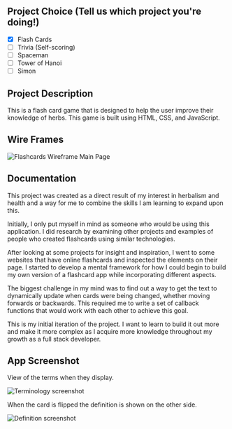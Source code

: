## Project Choice (Tell us which project you're doing!)

- [x] Flash Cards
- [ ] Trivia (Self-scoring)
- [ ] Spaceman
- [ ] Tower of Hanoi
- [ ] Simon

## Project Description

<!-- > A short description of your game. -->

This is a flash card game that is designed to help the user improve their knowledge of herbs. This game is built using HTML, CSS, and JavaScript.

## Wire Frames

![Flashcards Wireframe Main Page](https://github.com/itsreallydrew/unit-1-project/blob/main/flashcards-wireframe-mainpage.png)

## Documentation

This project was created as a direct result of my interest in herbalism and health and a way for me to combine the skills I am learning to expand upon this.

Initially, I only put myself in mind as someone who would be using this application. I did research by examining other projects and examples of people who created flashcards using similar technologies.

After looking at some projects for insight and inspiration, I went to some websites that have online flashcards and inspected the elements on their page. I started to develop a mental framework for how I could begin to build my own version of a flashcard app while incorporating different aspects.

The biggest challenge in my mind was to find out a way to get the text to dynamically update when cards were being changed, whether moving forwards or backwards. This required me to write a set of callback functions that would work with each other to achieve this goal.

This is my initial iteration of the project. I want to learn to build it out more and make it more complex as I acquire more knowledge throughout my growth as a full stack developer.

## App Screenshot

View of the terms when they display.

![Terminology screenshot](https://user-images.githubusercontent.com/88289750/131578823-e1ce81db-265b-4d85-bab0-cd73aaf9725d.png)

When the card is flipped the definition is shown on the other side.

![Definition screenshot](https://user-images.githubusercontent.com/88289750/131579051-3ed9ba4f-6d98-4b15-bb24-12726410de37.png)

<!-- ## User Stories

> Add user stories following the _As a [type of user], I want [what the user wants], so that [what it helps accomplish]_ format.
 -->
<!-- ### MVP Goals

- As a user I want to be able to flip to the next card so I can study something new.
- As a user I want to be able to flip to the previous card in case I want to go back and look at it.
- As a user I want to be able to alternate between both sides of the cards with one click, so I can memorize the information better.
- As a user I want to know exactly how many cards are in the stack so I don't have to keep track of them myself.

### Stretch Goals

- As a user I want to be able to record what I got right and what I got wrong so I can track my progress.
- As a user I want to be able to quiz myself so I can test my knowledge of retaining information.
- As a user I want to be able to select flash cards based on category, so I can study different subjects.
- As a user I want the option to shuffle the cards so that I can further challenge my ability to retain the information. -->
